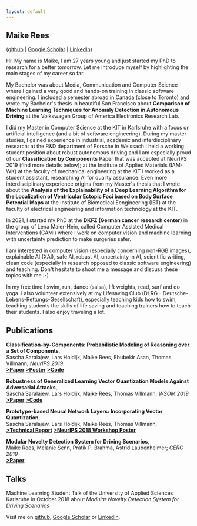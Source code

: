 ```yaml
---
layout: default
---
```


## Maike Rees
([github](https://github.com/maikefer) | [Google Scholar](https://scholar.google.de/citations?user=7ervD1UAAAAJ&hl=de&oi=ao) | [LinkedIn](https://www.linkedin.com/in/maike-rees-8b6103150))

Hi! 
My name is Maike, I am 27 years young and just started my PhD to research for a better tomorrow. Let me introduce myself by highlighting the main stages of my career so far. 

My Bachelor was about Media, Communication and Computer Science where I gained a very good and hands-on training in classic software engineering. I included a semester abroad in Canada (close to Toronto) and wrote my Bachelor's thesis in beautiful San Francisco about **Comparison of Machine Learning Techniques for Anomaly Detection in Autonomous Driving** at the Volkswagen Group of America Electronics Research Lab.

I did my Master in Computer Science at the KIT in Karlsruhe with a focus on artificial intelligence (and a bit of software engineering). During my master studies, I gained experience in industrial, academic and interdisciplinary research: at the R&D department of Porsche in Weissach I held a working student position about robust autonomous driving and I am especially proud of our **Classification by Components** Paper that was accepted at NeurIPS 2019 (find more details below); at the Institute of Applied Materials (IAM-WK) at the faculty of mechanical engineering at the KIT I worked as a student assistant, researching AI for quality assurance. Even more interdisciplinary experience origins from my Master's thesis that I wrote about the **Analysis of the Explainability of a Deep Learning Algorithm for the Localization of Ventricular Ectopic Foci based on Body Surface Potential Maps** at the Institute of Biomedical Eengineering (IBT) at the faculty of electrical engineering and information technology at the KIT.

In 2021, I started my PhD at the **DKFZ (German cancer research center)** in the group of Lena Maier-Hein, called Computer Assisted Medical Interventions (CAMI) where I work on computer vision and machine learning with uncertainty prediction to make surgeries safer. 

I am interested in computer vision (especially concerning non-RGB images), explainable AI (XAI), safe AI, robust AI, uncertainty in AI, scientific writing, clean code (especially in research opposed to classic software engineering) and teaching. Don't hesitate to shoot me a message and discuss these topics with me :-)

In my free time I swim, run, dance (salsa), lift weights, read, surf and do yoga. I also volunteer extensively at my Lifesaving Club (DLRG - Deutsche-Lebens-Rettungs-Gesellschaft), especially teaching kids how to swim, teaching students the skills of life saving and teaching trainers how to teach their students. I also enjoy traveling a lot.

## Publications
**Classification-by-Components: Probabilistic Modeling of Reasoning over a Set of Components**,<br/>
Sascha Saralajew, Lars Holdijk, Maike Rees, Ebubekir Asan, Thomas Villmann; _NeurIPS 2019_ <br/>
[**>Paper**](https://papers.nips.cc/paper/8546-classification-by-components-probabilistic-modeling-of-reasoning-over-a-set-of-components.pdf)     [**>Poster**](https://www.dropbox.com/sh/f2o34nc1fvbczeu/AACyv1nnGKtJegBeZhWi949za?dl=0&preview=Poster+-+Classification+By+Components.pdf)   [**>Code**](https://github.com/saralajew/cbc_networks)


**Robustness of Generalized Learning Vector Quantization Models Against Adversarial Attacks**,<br/>
Sascha Saralajew, Lars Holdijk, Maike Rees, Thomas Villmann; _WSOM 2019_ <br/>
[**>Paper**](https://arxiv.org/pdf/1902.00577.pdf)    [**>Code**](https://github.com/LarsHoldijk/robust_LVQ_models)


**Prototype-based Neural Network Layers: Incorporating Vector Quantization**, <br/>
Sascha Saralajew, Lars Holdijk, Maike Rees, Thomas Villmann, <br/>
[**>Technical Report**](https://arxiv.org/abs/1812.01214)  [**>NeurIPS 2018 Workshop Poster**](https://github.com/maikefer/maikefer.github.io/blob/master/ressources/2018poster.pdf)


**Modular Novelty Detection System for Driving Scenarios**, <br/>
Maike Rees, Melanie Senn, Pratik P. Brahma, Astrid Laubenheimer; _CERC 2019_ <br/>
[**>Paper**](http://ceur-ws.org/Vol-2348/short04.pdf)

## Talks
Machine Learning Student Talk of the University of Applied Sciences Karlsruhe in October 2018 about _Modular Novelty Detection System for Driving Scenarios_



Visit me on [github](https://github.com/maikefer), [Google Scholar](https://scholar.google.de/citations?user=7ervD1UAAAAJ&hl=de&oi=ao)  or [LinkedIn](https://www.linkedin.com/in/maike-rees-8b6103150).

